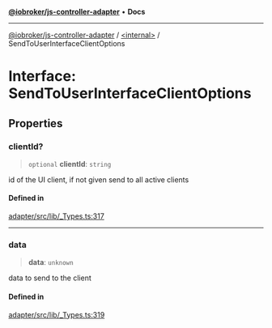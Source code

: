 [**@iobroker/js-controller-adapter**](../../README.md) • **Docs**

***

[@iobroker/js-controller-adapter](../../globals.md) / [\<internal\>](../README.md) / SendToUserInterfaceClientOptions

# Interface: SendToUserInterfaceClientOptions

## Properties

### clientId?

> `optional` **clientId**: `string`

id of the UI client, if not given send to all active clients

#### Defined in

[adapter/src/lib/\_Types.ts:317](https://github.com/ioBroker/ioBroker.js-controller/blob/8ad7f66ced81c171aa99d76496fa607acde05189/packages/adapter/src/lib/_Types.ts#L317)

***

### data

> **data**: `unknown`

data to send to the client

#### Defined in

[adapter/src/lib/\_Types.ts:319](https://github.com/ioBroker/ioBroker.js-controller/blob/8ad7f66ced81c171aa99d76496fa607acde05189/packages/adapter/src/lib/_Types.ts#L319)
